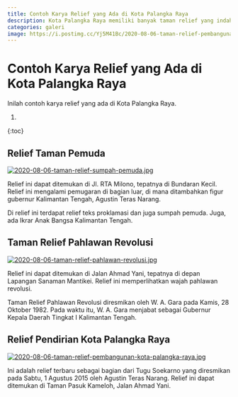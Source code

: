 ```yaml
---
title: Contoh Karya Relief yang Ada di Kota Palangka Raya
description: Kota Palangka Raya memiliki banyak taman relief yang indah.
categories: galeri
image: https://i.postimg.cc/Yj5M41Bc/2020-08-06-taman-relief-pembangunan-kota-palangka-raya.jpg
---
```

# Contoh Karya Relief yang Ada di Kota Palangka Raya

Inilah contoh karya relief yang ada di Kota Palangka Raya.

1. 
{:toc}

## Relief Taman Pemuda

[![2020-08-06-taman-relief-sumpah-pemuda.jpg](https://i.postimg.cc/Jh7dNsrS/2020-08-06-taman-relief-sumpah-pemuda.jpg)](https://postimg.cc/Mn4DxKjY)

Relief ini dapat ditemukan di Jl. RTA Milono, tepatnya di Bundaran Kecil. Relief ini mengalami pemugaran di bagian luar, di mana ditambahkan figur gubernur Kalimantan Tengah, Agustin Teras Narang.

Di relief ini terdapat relief teks proklamasi dan juga sumpah pemuda. Juga, ada Ikrar Anak Bangsa Kalimantan Tengah.

## Taman Relief Pahlawan Revolusi

[![2020-08-06-taman-relief-pahlawan-revolusi.jpg](https://i.postimg.cc/ZnmNNdZd/2020-08-06-taman-relief-pahlawan-revolusi.jpg)](https://postimg.cc/njdMbMXF)

Relief ini dapat ditemukan di Jalan Ahmad Yani, tepatnya di depan Lapangan Sanaman Mantikei. Relief ini memperlihatkan wajah pahlawan revolusi.

Taman Relief Pahlawan Revolusi diresmikan oleh W. A. Gara pada Kamis, 28 Oktober 1982. Pada waktu itu, W. A. Gara menjabat sebagai Gubernur Kepala Daerah Tingkat I Kalimantan Tengah.

## Relief Pendirian Kota Palangka Raya

[![2020-08-06-taman-relief-pembangunan-kota-palangka-raya.jpg](https://i.postimg.cc/kX44pcj5/2020-08-06-taman-relief-pembangunan-kota-palangka-raya.jpg)](https://postimg.cc/Yj5M41Bc)

Ini adalah relief terbaru sebagai bagian dari Tugu Soekarno yang diresmikan pada Sabtu, 1 Agustus 2015 oleh Agustin Teras Narang. Relief ini dapat ditemukan di Taman Pasuk Kameloh, Jalan Ahmad Yani.
